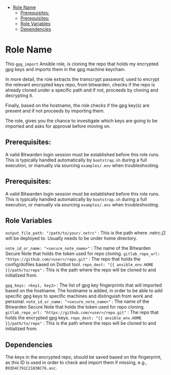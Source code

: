 - [Role Name](#role-name)
  - [Prerequisites:](#prerequisites)
  - [Prerequisites:](#prerequisites-1)
  - [Role Variables](#role-variables)
  - [Dependencies](#dependencies)


Role Name
=========

This `gpg_import` Ansible role, is cloning the repo that holds my encrypted gpg keys and imports them in the gpg machine keychain.

In more detail, the role extracts the transcrypt password, used to encrypt the relevant encrypted keys repo, from bitwarden, checks if the repo is already cloned under a specific path and if not, proceeds by cloning and decrypting it.

Finally, based on the hostname, the role checks if the gpg key(s) are present and if not proceeds by importing them.

The role, gives you the chance to investigate which keys are going to be imported and asks for approval before moving on.

Prerequisites:
------------

A valid Bitwarden login session must be established before this role runs. This is typically handled automatically by `bootstrap.sh` during a full execution, or manually via sourcing `examples/.env` when troubleshooting.

Prerequisites:
------------

A valid Bitwarden login session must be established before this role runs. This is typically handled automatically by `bootstrap.sh` during a full execution, or manually via sourcing `examples/.env` when troubleshooting.

Role Variables
--------------


`output_file_path: "/path/to/your/.netrc"` : This is the path where .netrc.j2 will be deployed to. Usually needs to be under home directory.

`note_id_or_name: "<secure_note_name>"` : The name of the Bitwarden Secure Note that holds the token used for repo cloning.
`gitlab_repo_url: "https://github.com/<user>/repo.git"` : The repo that holds the config/dofiles based on Dotbot tool.
`repo_dest: "{{ ansible_env.HOME }}/path/to/repo"` : This is the path where the repo will be cloned to and initialized from.

`gpg_keys: <key1, key2>` : The list of gpg key fingerprints that will imported based on the hostname. The hostname is added, in order to be able to add specific gpg keys to specific machines and distinguish from work and personal.
`note_id_or_name: "<secure_note_name>"` : The name of the Bitwarden Secure Note that holds the token used for repo cloning.
`gitlab_repo_url: "https://github.com/<user>/repo.git"` : The repo that holds the encrypted gpg keys.
`repo_dest: "{{ ansible_env.HOME }}/path/to/repo"` : This is the path where the repo will be cloned to and initialized from.

Dependencies
------------

The keys in the encrypted repo, should be saved based on the fingerprint, as this ID is used in order to check and import them if missing, e.g., `B93D4C791C2183BC76.asc`.